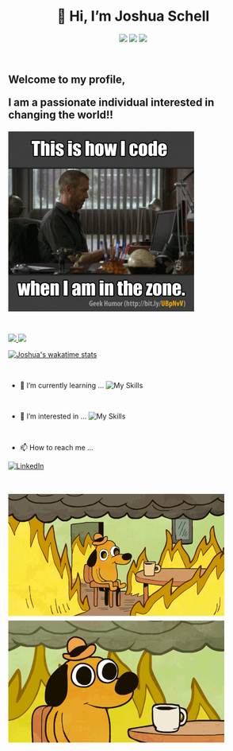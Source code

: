 <h1 align="center">👋 Hi, I’m Joshua Schell</h1>
<p align="center">
  <img src="https://img.shields.io/badge/Theoretically-Productive-brightgreen?style=for-the-badge" />
  <img src="https://img.shields.io/badge/Working On-Bettering Myself-important?style=for-the-badge" />
  <img src="https://img.shields.io/badge/STATUS-ALWAYS HUNGRY-red?style=for-the-badge" />
  </p>
<br/>

<p>
  <p align="center">
  <h2><p align="left">Welcome to my profile,</p>
    <p align="left">I am a passionate individual interested in changing the world!!<p></h2> 
  </p>
  <img align="center" alt="coding how it's done" src="https://github.com/MobySchell/MobySchell/blob/master/github/giphy.gif" />
</p>

<br/>

<p align="left">
  <a href="https://github.com/MobySchell">
    <img height="180em" src="https://github-readme-stats.vercel.app/api?username=MobySchell&theme=buefy&show_icons=true" />
    <img height="180em" src="https://github-readme-stats.vercel.app/api/top-langs/?username=MobySchell&theme=buefy&layout=compact" />
  </a>
</p>

[![Joshua's wakatime stats](https://github-readme-stats.vercel.app/api/wakatime?username=mobyschell)](https://github.com/mobyschell/github-readme-stats)

<br/>

- 🌱 I’m currently learning ...
![My Skills](https://skillicons.dev/icons?i=react,git,github,mui)

<br/>

- 👀 I’m interested in ...
![My Skills](https://skillicons.dev/icons?i=flutter,mongodb,nodejs)

<br/>

- 📫 How to reach me ...
<p align="left">
  <a href="https://www.linkedin.com/in/joshua-schell-0b2226182/" target="_blank"><img src="https://img.shields.io/badge/LinkedIn-%230077B5.svg?&style=flat-square&logo=linkedin&logoColor=white" alt="LinkedIn"></a>
  </p>

<br/>
<br/>

<img align="center" alt="coding how it's done" src="https://github.com/MobySchell/MobySchell/blob/master/github/this is fine.gif" />

<!---
MobySchell/MobySchell is a ✨ special ✨ repository because its `README.md` (this file) appears on your GitHub profile.
You can click the Preview link to take a look at your changes.
--->
